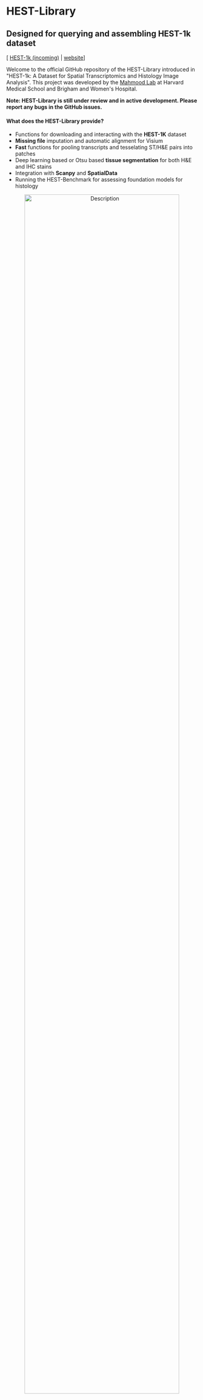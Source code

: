 # HEST-Library
## Designed for querying and assembling HEST-1k dataset 

\[ [HEST-1k (incoming)](https://huggingface.co/datasets/MahmoodLab/hest) | [website](https://mahmoodlab.github.io/hest-website/)\]
<!-- [ArXiv (stay tuned)]() | [Interactive Demo](http://clam.mahmoodlab.org) | [Cite](#reference) -->

Welcome to the official GitHub repository of the HEST-Library introduced in "HEST-1k: A Dataset for Spatial Transcriptomics and Histology Image Analysis". This project was developed by the [Mahmood Lab](https://faisal.ai/) at Harvard Medical School and Brigham and Women's Hospital. 

**Note: HEST-Library is still under review and in active development. Please report any bugs in the GitHub issues.** 
<br/>

#### What does the HEST-Library provide?
- Functions for downloading and interacting with the <b>HEST-1K</b> dataset
- <b>Missing file</b> imputation and automatic alignment for Visium
- <b>Fast</b> functions for pooling transcripts and tesselating ST/H&E pairs into patches
- Deep learning based or Otsu based <b>tissue segmentation</b> for both H&E and IHC stains
- Integration with <b>Scanpy</b> and <b>SpatialData</b>
- Running the HEST-Benchmark for assessing foundation models for histology

<p align="center">
  <img src="figures/fig1.png" alt="Description" style="width: 90%;"/>
</p>

<br/>

# Installation

```
git clone https://github.com/mahmoodlab/hest.git
cd hest
conda create -n "hest" python=3.9
conda activate hest
pip install -e .
```

#### additional dependencies (for WSI manipulation):
```
sudo apt install libvips libvips-dev openslide-tools
```

#### additional dependencies (GPU acceleration):
If a GPU is available on your machine, we recommend installing [cucim](https://docs.rapids.ai/install) on your conda environment. (hest was tested with `cucim-cu12==24.4.0` and `CUDA 12.1`)
```
pip install \
    --extra-index-url=https://pypi.nvidia.com \
    cudf-cu12==24.6.* dask-cudf-cu12==24.6.* cucim-cu12==24.6.* \
    raft-dask-cu12==24.6.*
```

NOTE: HEST-Library was only tested on Linux/macOS machines, please report any bugs in the GitHub issues.

# Download/Query HEST-1k

To download/query HEST-1k, follow instructions on the [Hugging Face page](https://huggingface.co/datasets/MahmoodLab/hest). The data will be in open access soon!

You can then simply load the dataset as a `List[HESTData]`
```python
from hest import load_hest

print('load hest...')
hest_d = load_hest('hest_data') # location of the data
print('loaded hest')
for d in data:
    print(d)
```

# HEST-Benchmark

To reproduce the results of the HEST-Benchmark (Table 1 and Suppl. Table 11), please follow the following steps:

1. Install HEST-Library as explained in section 1

2. Download the benchmark task data `bench_data.zip` from [this link](https://www.dropbox.com/scl/fo/61m7k9s6ujnccdusuv4an/ACcBmaN6LhnluMhDPPGD5fY?rlkey=zqqjxhp7yz0jyrb3ancmo0ofb&dl=0) and unzip it to some directory

3. Download the patch encoder weights `fm_v1.zip` from [this link](https://www.dropbox.com/scl/fo/61m7k9s6ujnccdusuv4an/ACcBmaN6LhnluMhDPPGD5fY?rlkey=zqqjxhp7yz0jyrb3ancmo0ofb&dl=0) and unzip it to some directory

4. Then update the paths in the config file `bench_config/bench_config.yaml`

5. Start the benchmark with the following:
```bash
python src/hest/bench/training/predict_expression.py --config bench_config/bench_config.yaml
```

6. Read the results from the `results_dir` specified in the `.yaml` config.

### CONCH/UNI installation (Optional, for HEST-Benchmark only)

If you want to benchmark CONCH/UNI, additional steps are necessary

#### CONCH installation (model + weights)

1. Request access to the model weights from the Huggingface model page [here](https://huggingface.co/MahmoodLab/CONCH).

2. Download the model weights (`pytorch_model.bin`) and place them in your `fm_v1` directory `fm_v1/conch_v1_official/pytorch_model.bin`

3. Install the CONCH PyTorch model:

```
git clone https://github.com/mahmoodlab/CONCH.git
cd CONCH
pip install -e .
```

#### UNI installation (weights only)

1. Request access to the model weights from the Huggingface model page [here](https://huggingface.co/MahmoodLab/UNI).

2. Download the model weights (`pytorch_model.bin`) and place them in your `fm_v1` directory `fm_v1/uni_v1_official/pytorch_model.bin`

# Tutorials

## HESTData API

## Read a HESTData sample from disk
```python
st = read_HESTData(
    adata_path='SPA154.h5ad', # aligned ST counts
    img='SPA154.tif', # WSI
    metrics_path='SPA154.json', # metrics/metadata
    mask_path_pkl='SPA154_mask.pkl', # optional (tissue_mask)
    mask_path_jpg='SPA154_mask.jpg' # optional (tissue_mask)
)
```

## Visualizing the spots over a full-resolution WSI
``` python
# visualize the spots over a downscaled version of the full resolution image
st.save_spatial_plot(save_dir)
```

## Saving to pyramidal tiff and h5
Save `HESTData` object to `.tiff` + expression `.h5ad` and a metadata file.
``` python
# Warning saving a large image to pyramidal tiff (>1GB) can be slow on a hard drive.
st.save(save_dir, pyramidal=True)

```

## Otsu-based segmentation or deep learning based segmentation

To use the deep-learning based detector, please download the weights from [here](https://huggingface.co/pauldoucet/tissue-detector), and deposit them in the `models/` directory.

```python
save_dir = '.'

st.compute_mask(method='deep') # or method='otsu'
st.save_tissue_seg_pkl(save_dir, name)
st.save_tissue_seg_jpg(save_dir, name)
```

## Patching

```python

st.dump_patches(
    patch_save_dir,
    'demo',
    target_patch_size=224,
    target_pixel_size=0.5
)
```

## Hest reader API

## Reading legacy Visium files

### When should I provide an alignment file and when should I use the autoalignment?

#### Step 1: check if a tissue_positions.csv/tissue_position_list.csv already provides a correct alignment
Most of the time if a spatial/ folder containing a tissue_positions.csv/tissue_position_list.csv is available you don't need any autoalignment/alignment file. Try the following: `st = VisiumReader().read(fullres_img_path, bc_matric_path, spatial_coord_path=spatial_path)` (where `spatial_path` is a folder that contains a tissue_positions.csv or a tissue_position_list.csv), you can then double check the alignment (`st.save_spatial_plot(save_dir)`) by saving a visualization plot that takes the full resolution image, downscale it and overlays it with the spots. If the alignment looks off, try step 2.

#### Step 2: check if a .json alignment file is provided
If a .json alignment file is available, try the following `VisiumReader().read(fullres_img_path, bc_matric_path, spatial_coord_path=spatial_path, alignment_file_path=align_path)` you can also ommit the spatial_coord_path `VisiumReader().read(fullres_img_path, bc_matric_path, alignment_file_path=align_path)`


#### Step 3: attempt auto-alignment
If at least 3 corner fiducials are not cropped out and are reasonably visible, you can attempt an autoalignment with `VisiumReader().read(fullres_img_path, bc_matric_path`. (if no spatial folder and no alignment_file_path is provided, it will attempt autoalignment by default, you can always force auto-alignment by passing `autoalign='always'`)


### Reading from a filtered_feature_bc_matrix.h5, an image and a spatial/ folder
```python
from hest import VisiumReader

st = VisiumReader().read(
    fullres_img_path, # path to a full res image
    bc_matric_path, # path to filtered_feature_bc_matrix.h5
    spatial_coord_path=spatial_coord_path # path to a space ranger spatial/ folder containing either a tissue_positions.csv or tissue_position_list.csv
)

# if no spatial folder is provided, but you have an alignment file
st = VisiumReader().read(
    fullres_img_path, # path to a full res image
    bc_matric_path, # path to filtered_feature_bc_matrix.h5
    alignment_file_path=alignment_file_path # path to a .json alignment file
)

# if both the alignment file and the spatial folder are missing, attempt autoalignment
st = VisiumReader().read(
    fullres_img_path, # path to a full res image
    bc_matric_path, # path to filtered_feature_bc_matrix.h5
)

```

### Auto read
Given that `visium_dir` contains a full resolution image and all the necessary Visium files such as the `filtered_bc_matrix.h5` and the `spatial` folder, `VisiumReader.auto_read(path)` should be able to automatically read the sample. Prefer `read` for a more fine grain control.

```python
from hest import VisiumReader

visium_dir = ...

# attempt autoread
st = VisiumReader().auto_read(visium_dir)
```

## Hest-bench tutorial

In order to benchmark your model with hest

1. Download the benchmark task data `bench_data.zip` from [this link](https://drive.google.com/drive/folders/1x5envjv6lUfH9Hw13hXPIucMJELSJEKl) and unzip it to some directory

2. Then modify the config file in `bench_config/bench_config.yaml`

### Benchmarking your own model

```python
from hest.bench import benchmark_encoder

PATH_TO_CONFIG = .. # path to `bench_config.yaml`
model = .. # PyTorch model (torch.nn.Module)
model_transforms = .. # transforms to apply during inference (torchvision.transforms.Compose)

benchmark_encoder(        
    model, 
    model_transforms,
    PATH_TO_CONFIG
)
```

### From the command-line

1. Add your model config in `src/hest/bench/cpath_model_zoo/pretrained_configs`
2. Launch the benchmark with:

```
python src/hest/bench/training/predict_expression.py --config bench_config/bench_config.yaml
```

## Issues 
- The preferred mode of communication is via GitHub issues.
- If GitHub issues are inappropriate, email `gjaume@bwh.harvard.edu` (and cc `pdoucet@bwh.harvard.edu`). 
- Immediate response to minor issues may not be available.

## Citation

If you find our work useful in your research, please consider citing:
```
@inproceedings{jaume2024hest,
  title={HEST-1k: A Dataset for Spatial Transcriptomics and Histology Image Analysis},
  author={Jaume, Guillaume and Doucet, Paul and Song, Andrew H. and Lu, Ming Y. and Almagro-Pérez, Cristina and Wagner, Sophia J. and Vaidya, Anurag J. and Chen, Richard J.and Williamson, Drew F.K. and Kim, Ahrong and Mahmood, Faisal},
  booktitle={arXiv},
  year={2024}
}
```

<img src=docs/joint_logo.png> 
